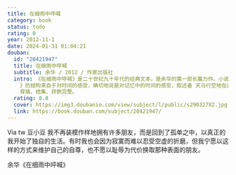 ```yaml
---
title: 在细雨中呼喊
category: book
status: todo
rating: 0
year: 2012-11-1
date: 2024-01-31 01:04:21
douban:
  id: "20421947"
  title: 在细雨中呼喊
  subtitle: 余华 / 2012 / 作家出版社
  intro: 《在细雨中呼喊》是二十世纪九十年代的经典文本，是余华的第一部长篇力作。小说描述了一位江南少年的成长经历和心灵历程。《在细雨中呼喊
    》的结构来自于对时间的感受，确切地说是对记忆中的时间的感受，叙述者 天马行空地在过去、现在和将来这三个时间维度里自由穿行，将忆记的 碎片
    穿插、结集、拼嵌完整。
  rating: 8.8
  cover: https://img3.doubanio.com/view/subject/l/public/s29032782.jpg
  link: https://book.douban.com/subject/20421947/
---
```


Via tw 豆小豆 我不再装模作样地拥有许多朋友，而是回到了孤单之中，以真正的我开始了独自的生活。有时我也会因为寂寞而难以忍受空虚的折磨，但我宁愿以这样的方式来维护自己的自尊，也不愿以耻辱为代价换取那种表面的朋友。

余华《在细雨中呯喊》